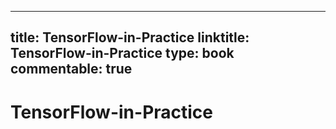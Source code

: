 
---
title: TensorFlow-in-Practice
linktitle: TensorFlow-in-Practice
type: book
commentable: true
---

# TensorFlow-in-Practice

    
